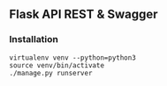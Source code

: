 ## Flask API REST & Swagger

### Installation

```
virtualenv venv --python=python3
source venv/bin/activate
./manage.py runserver
```
